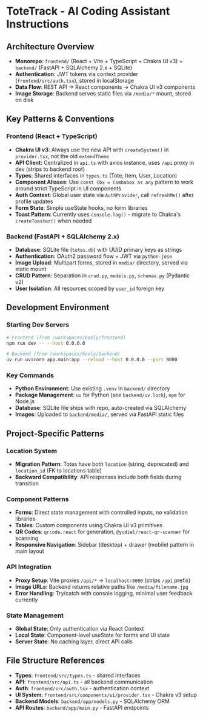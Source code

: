 # ToteTrack - AI Coding Assistant Instructions

## Architecture Overview
- **Monorepo**: `frontend/` (React + Vite + TypeScript + Chakra UI v3) + `backend/` (FastAPI + SQLAlchemy 2.x + SQLite)
- **Authentication**: JWT tokens via context provider (`frontend/src/auth.tsx`), stored in localStorage
- **Data Flow**: REST API → React components → Chakra UI v3 components
- **Image Storage**: Backend serves static files via `/media/*` mount, stored on disk

## Key Patterns & Conventions

### Frontend (React + TypeScript)
- **Chakra UI v3**: Always use the new API with `createSystem()` in `provider.tsx`, not the old `extendTheme`
- **API Client**: Centralized in `api.ts` with axios instance, uses `/api` proxy in dev (strips to backend root)
- **Types**: Shared interfaces in `types.ts` (Tote, Item, User, Location)
- **Component Aliases**: Use `const Cbx = Combobox as any` pattern to work around strict TypeScript in UI components
- **Auth Context**: Global user state via `AuthProvider`, call `refreshMe()` after profile updates
- **Form State**: Simple useState hooks, no form libraries
- **Toast Pattern**: Currently uses `console.log()` - migrate to Chakra's `createToaster()` when needed

### Backend (FastAPI + SQLAlchemy 2.x)
- **Database**: SQLite file (`totes.db`) with UUID primary keys as strings
- **Authentication**: OAuth2 password flow + JWT via `python-jose`
- **Image Upload**: Multipart forms, stored in `media/` directory, served via static mount
- **CRUD Pattern**: Separation in `crud.py`, `models.py`, `schemas.py` (Pydantic v2)
- **User Isolation**: All resources scoped by `user_id` foreign key

## Development Environment

### Starting Dev Servers
```bash
# Frontend (from /workspaces/boxly/frontend)
npm run dev -- --host 0.0.0.0

# Backend (from /workspaces/boxly/backend) 
uv run uvicorn app.main:app --reload --host 0.0.0.0 --port 8000
```

### Key Commands
- **Python Environment**: Use existing `.venv` in `backend/` directory
- **Package Management**: `uv` for Python (see `backend/uv.lock`), `npm` for Node.js
- **Database**: SQLite file ships with repo, auto-created via SQLAlchemy
- **Images**: Uploaded to `backend/media/`, served via FastAPI static files

## Project-Specific Patterns

### Location System
- **Migration Pattern**: Totes have both `location` (string, deprecated) and `location_id` (FK to locations table)
- **Backward Compatibility**: API responses include both fields during transition

### Component Patterns
- **Forms**: Direct state management with controlled inputs, no validation libraries
- **Tables**: Custom components using Chakra UI v3 primitives
- **QR Codes**: `qrcode.react` for generation, `@yudiel/react-qr-scanner` for scanning
- **Responsive Navigation**: Sidebar (desktop) + drawer (mobile) pattern in main layout

### API Integration
- **Proxy Setup**: Vite proxies `/api/*` → `localhost:8000` (strips `/api` prefix)
- **Image URLs**: Backend returns relative paths like `/media/filename.jpg`
- **Error Handling**: Try/catch with console logging, minimal user feedback currently

### State Management
- **Global State**: Only authentication via React Context
- **Local State**: Component-level useState for forms and UI state
- **Server State**: No caching layer, direct API calls

## File Structure References
- **Types**: `frontend/src/types.ts` - shared interfaces
- **API**: `frontend/src/api.ts` - all backend communication
- **Auth**: `frontend/src/auth.tsx` - authentication context
- **UI System**: `frontend/src/components/ui/provider.tsx` - Chakra v3 setup
- **Backend Models**: `backend/app/models.py` - SQLAlchemy ORM
- **API Routes**: `backend/app/main.py` - FastAPI endpoints